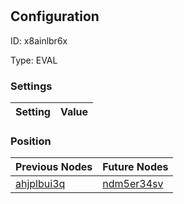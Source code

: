 # <nil>
## Configuration
ID:  x8ainlbr6x

Type: EVAL 


### Settings
| Setting | Value  |
| :------------------------ | ---------------------------------------- |
 




### Position
| Previous Nodes | Future Nodes |
| :------------- | ------------ |
| [ahjplbui3q](./ahjplbui3q.md) | [ndm5er34sv](./ndm5er34sv.md) |